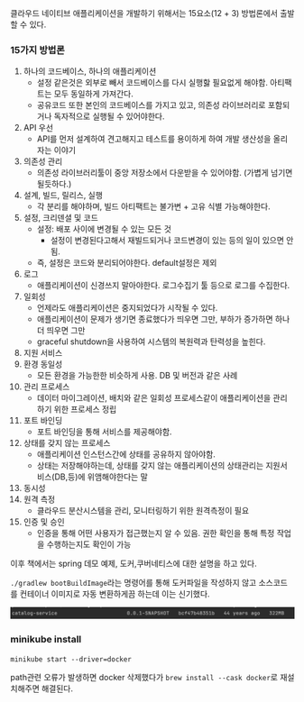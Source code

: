 클라우드 네이티브 애플리케이션을 개발하기 위해서는 15요소(12 + 3) 방법론에서 출발할 수 있다.

### 15가지 방법론

1. 하나의 코드베이스, 하나의 애플리케이션
    - 설정 같은것은 외부로 빼서 코드베이스를 다시 실행핧 필요없게 해야함. 아티팩트는 모두 동일하게 가져간다.
    - 공유코드 또한 본인의 코드베이스를 가지고 있고, 의존성 라이브러리로 포함되거나 독자적으로 실행될 수 있어야한다.
2. API 우선
    -  API를 먼저 설계하여 견고해지고 테스트를 용이하게 하여 개발 생산성을 올리자는 이야기
3. 의존성 관리
    - 의존성 라이브러리툴이 중앙 저장소에서 다운받을 수 있어야함. (가볍게 넘기면 될듯하다.)
4. 설계, 빌드, 릴리스, 실행
    - 각 분리를 해야하며, 빌드 아티팩트는 불가변 + 고유 식별 가능해야한다.
5. 설정, 크리덴셜 및 코드
    - 설정: 배포 사이에 변경될 수 있는 모든 것
        - 설정이 변경된다고해서 재빌드되거나 코드변경이 있는 등의 일이 있으면 안됨.
    - 즉, 설정은 코드와 분리되어야한다. default설정은 제외
6. 로그
    - 애플리케이션이 신경쓰지 말아야한다. 로그수집기 툴 등으로 로그를 수집한다.
7. 일회성
    - 언제라도 애플리케이션은 중지되었다가 시작될 수 있다. 
    - 애플리케이션이 문제가 생기면 종료했다가 띄우면 그만, 부하가 증가하면 하나 더 띄우면 그만
    - graceful shutdown을 사용하여 시스템의 복원력과 탄력성을 높힌다.
8. 지원 서비스
9. 환경 동일성
    - 모든 환경을 가능한한 비슷하게 사용. DB 및 버전과 같은 사례
10. 관리 프로세스
    - 데이터 마이그레이션, 배치와 같은 일회성 프로세스같이 애플리케이션을 관리하기 위한 프로세스 정립
11. 포트 바인딩
    - 포트 바인딩을 통해 서비스를 제공해야함.
12. 상태를 갖지 않는 프로세스
    - 애플리케이션 인스턴스간에 상태를 공유하지 않아야함.
    - 상태는 저장해야하는데, 상태를 갖지 않는 애플리케이션의 상태관리는 지원서비스(DB,등)에 위앰해야한다는 말
13. 동시성
14. 원격 측정
    - 클라우드 분산시스템을 관리, 모니터링하기 위한 원격측정이 필요
15. 인증 및 승인
    - 인증을 통해 어떤 사용자가 접근했는지 알 수 있음. 권한 확인을 통해 특정 작업을 수행하는지도 확인이 가능

    

이후 책에서는 spring 데모 예제, 도커,쿠버네티스에 대한 설명을 하고 있다.

`./gradlew bootBuildImage`라는 명령어를 통해 도커파일을 작성하지 않고 소스코드를 컨테이너 이미지로 자동 변환하게끔 하는데 이는 신기했다.

![](./img/spring-docker-buildpack.png)


### minikube install

```
minikube start --driver=docker
```

path관련 오류가 발생하면 docker 삭제했다가 `brew install --cask docker`로 재설치해주면 해결된다.


